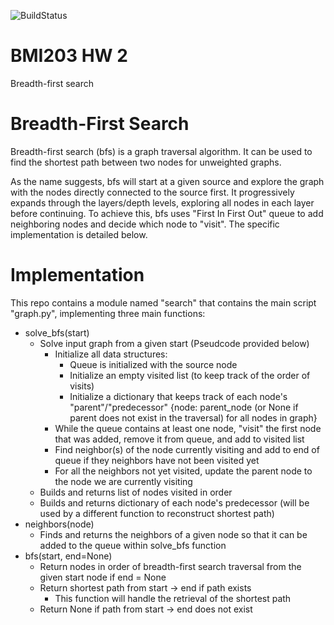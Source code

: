 ![BuildStatus](https://github.com/gkim9/HW2-BFS/actions/workflows/test.yml/badge.svg?event=push)

# BMI203 HW 2
Breadth-first search

# Breadth-First Search
Breadth-first search (bfs) is a graph traversal algorithm. It can be used to find the shortest path between two nodes for unweighted graphs.

As the name suggests, bfs will start at a given source and explore the graph with the nodes directly connected to the source first. It progressively expands through the layers/depth levels, exploring all nodes in each layer before continuing. To achieve this, bfs uses "First In First Out" queue to add neighboring nodes and decide which node to "visit". The specific implementation is detailed below.

# Implementation
This repo contains a module named "search" that contains the main script "graph.py", implementing three main functions:
* solve_bfs(start)
	* Solve input graph from a given start (Pseudcode provided below)
		* Initialize all data structures:
			* Queue is initialized with the source node
			* Initialize an empty visited list (to keep track of the order of visits)
			* Initialize a dictionary that keeps track of each node's "parent"/"predecessor" {node: parent_node (or None if parent does not exist in the traversal) for all nodes in graph}
		* While the queue contains at least one node, "visit" the first node that was added, remove it from queue, and add to visited list
		* Find neighbor(s) of the node currently visiting and add to end of queue if they neighbors have not been visited yet
		* For all the neighbors not yet visited, update the parent node to the node we are currently visiting
	* Builds and returns list of nodes visited in order
	* Builds and returns dictionary of each node's predecessor (will be used by a different function to reconstruct shortest path)
* neighbors(node)
	* Finds and returns the neighbors of a given node so that it can be added to the queue within solve_bfs function
* bfs(start, end=None)
	* Return nodes in order of breadth-first search traversal from the given start node if end = None
	* Return shortest path from start -> end if path exists
		* This function will handle the retrieval of the shortest path
	* Return None if path from start -> end does not exist